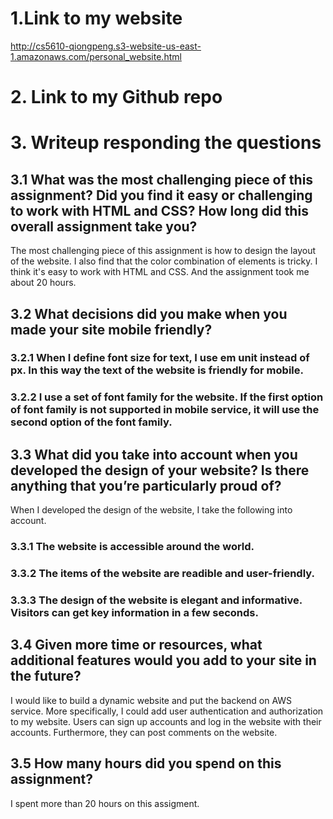 # 1.Link to my website

http://cs5610-qiongpeng.s3-website-us-east-1.amazonaws.com/personal_website.html

# 2. Link to my Github repo

# 3. Writeup responding the questions

## 3.1 What was the most challenging piece of this assignment? Did you find it easy or challenging to work with HTML and CSS? How long did this overall assignment take you?

The most challenging piece of this assignment is how to design the layout of the website. I also find that the color combination of elements is tricky.
I think it's easy to work with HTML and CSS. And the assignment took me about 20 hours.

## 3.2 What decisions did you make when you made your site mobile friendly?

### 3.2.1 When I define font size for text, I use em unit instead of px. In this way the text of the website is friendly for mobile.

### 3.2.2 I use a set of font family for the website. If the first option of font family is not supported in mobile service, it will use the second option of the font family.

## 3.3 What did you take into account when you developed the design of your website? Is there anything that you’re particularly proud of?

When I developed the design of the website, I take the following into account.

### 3.3.1 The website is accessible around the world.

### 3.3.2 The items of the website are readible and user-friendly.

### 3.3.3 The design of the website is elegant and informative. Visitors can get key information in a few seconds.

## 3.4 Given more time or resources, what additional features would you add to your site in the future?

I would like to build a dynamic website and put the backend on AWS service. More specifically, I could add user authentication and authorization to my website. Users can sign up accounts and log in the website with their accounts. Furthermore, they can post comments on the website.

## 3.5 How many hours did you spend on this assignment?

I spent more than 20 hours on this assigment.
